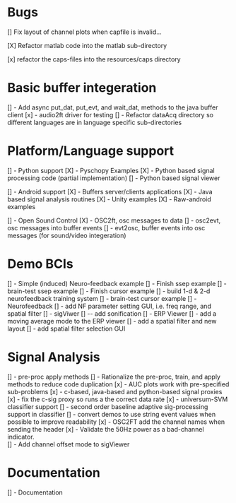 Bugs
====
[] Fix layout of channel plots when capfile is invalid...

[X] Refactor matlab code into the matlab sub-directory

[x] refactor the caps-files into the resources/caps directory 

Basic buffer integeration
=========================
[] - Add async put_dat, put_evt, and wait_dat, methods to the java buffer client
[x] - audio2ft driver for testing
[] - Refactor dataAcq directory so different languages are in language specific sub-directories

Platform/Language support
=========================
[] - Python support
  [X] - Pyschopy Examples
  [X] - Python based signal processing code  (partial implementation)
  [] - Python based signal viewer
  
[] - Android support
  [X] - Buffers server/clients applications
  [X] - Java based signal analysis routines
  [X] - Unity examples
  [X] - Raw-android examples

[] - Open Sound Control
  [X] - OSC2ft, osc messages to data
  [] - osc2evt, osc messages into buffer events
  [] - evt2osc, buffer events into osc messages (for sound/video integeration)

Demo BCIs
=========
[] - Simple (induced) Neuro-feedback example
[] - Finish ssep example
  [] - brain-test ssep example
[] - Finish cursor example
  [] - build 1-d & 2-d neurofeedback training system
  [] - brain-test cursor example
[] - Neurofeedback
  [] - add NF parameter setting GUI, i.e. freq range, and spatial filter
[] - sigViwer
	[] -- add sonification
[] - ERP Viewer
  [] - add a moving average mode to the ERP viewer
  [] - add a spatial filter and new layout
  [] - add spatial filter selection GUI


Signal Analysis
===============
[] - pre-proc apply methods
[] - Rationalize the pre-proc, train, and apply methods to reduce code duplication
[x] - AUC plots work with pre-specified sub-problems
[x] - c-based, java-based and python-based signal proxies
  [x] - fix the c-sig proxy so runs a the correct data rate
[x] - universum-SVM classifier support
[] - second order baseline adaptive sig-processing support in classifier
[] - convert demos to use string event values when possible to improve readability
[x] - OSC2FT add the channel names when sending the header
[x] - Validate the 50Hz power as a bad-channel indicator.  
  [] - Add channel offset mode to sigViewer

Documentation
=============
[] - Documentation
